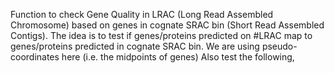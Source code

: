 Function to check Gene Quality in LRAC (Long Read Assembled Chromosome) based on genes in cognate SRAC bin (Short Read Assembled Contigs). The idea is to test if genes/proteins predicted on
#LRAC map to genes/proteins predicted in cognate SRAC bin. We are using pseudo-coordinates here (i.e. the midpoints of genes) 
Also test the following,
